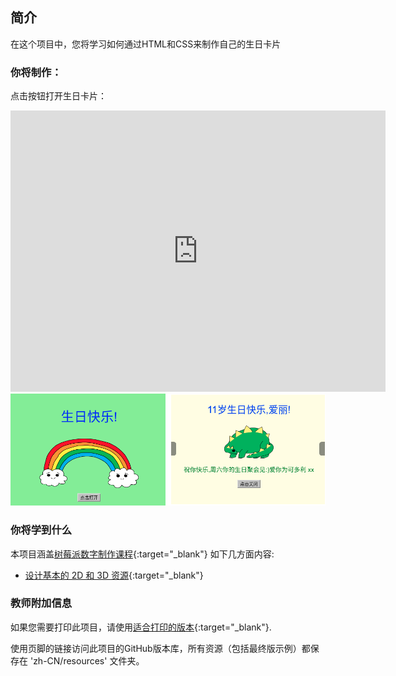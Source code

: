 ## 简介

在这个项目中，您将学习如何通过HTML和CSS来制作自己的生日卡片

### 你将制作：

点击按钮打开生日卡片：

<div class="trinket">
  <iframe src="https://trinket.io/embed/html/005cfcbca2?outputOnly=true&start=result" width="600" height="450" frameborder="0" marginwidth="0" marginheight="0" allowfullscreen>
  </iframe>
  <img src="images/birthday-final.png">
</div>

### 你将学到什么

本项目涵盖[树莓派数字制作课程](https://rpf.io/curriculum){:target="_blank"} 如下几方面内容:

+ [设计基本的 2D 和 3D 资源](https://www.raspberrypi.org/curriculum/design/creator){:target="_blank"}

### 教师附加信息

如果您需要打印此项目，请使用[适合打印的版本](https://projects.raspberrypi.org/zh-CN/projects/happy-birthday/print){:target="_blank"}.

使用页脚的链接访问此项目的GitHub版本库，所有资源（包括最终版示例）都保存在 'zh-CN/resources' 文件夹。